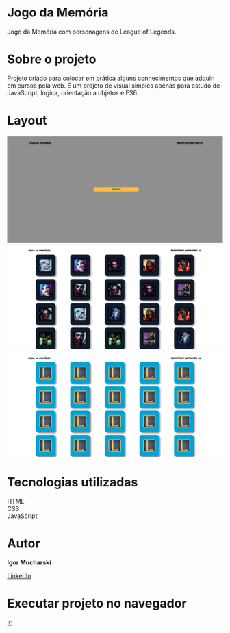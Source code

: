 # Jogo da Memória
Jogo da Memória com personagens de League of Legends.
# Sobre o projeto
Projeto criado para colocar em prática alguns conhecimentos que adquiri em cursos pela web. É um projeto de visual simples apenas para estudo de JavaScript, lógica, orientação a objetos e ES6.
# Layout
![Início](./assets/1.png)
![Cartas viradas](./assets/2.png)
![Cartas desviradas](./assets/3.png)
# Tecnologias utilizadas
HTML  
CSS  
JavaScript  
# Autor
**Igor Mucharski**

[LinkedIn](www.linkedin.com/in/igormucharski)

# Executar projeto no navegador

[Ir!](https://mucharski.github.io/jogomemoria/src/index.html)
